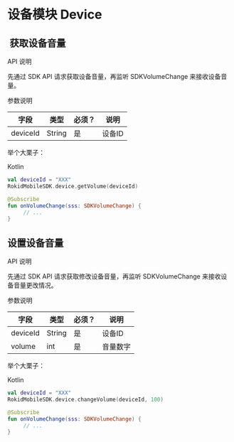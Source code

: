# 设备模块 Device

##  获取设备音量

API 说明
    
先通过 SDK API 请求获取设备音量，再监听 SDKVolumeChange 来接收设备音量。

参数说明
 
| 字段    | 类型   | 必须？| 说明 |
| ------ | ----- | ----- | ----- |
| deviceId | String | 是 | 设备ID |

举个大栗子：

Kotlin

```Kotlin
val deviceId = "XXX"
RokidMobileSDK.device.getVolume(deviceId)

@Subscribe
fun onVolumeChange(sss: SDKVolumeChange) {
     // ...
}
```

## 设置设备音量

API 说明
    
先通过 SDK API 请求获取修改设备音量，再监听 SDKVolumeChange 来接收设备音量更改情况。

参数说明
 
| 字段    | 类型   | 必须？| 说明 |
| ------ | ----- | ----- | ----- |
| deviceId | String | 是 | 设备ID |
| volume | int | 是 | 音量数字 |

举个大栗子：

Kotlin

```Kotlin
val deviceId = "XXX"
RokidMobileSDK.device.changeVolume(deviceId, 100)

@Subscribe
fun onVolumeChange(sss: SDKVolumeChange) {
     // ...
}
```


